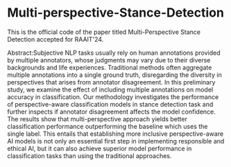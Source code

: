 # Multi-perspective-Stance-Detection

This is the official code of the paper titled Multi-Perspective Stance Detection accepted for RAAIT'24.


Abstract:Subjective NLP tasks usually rely on human annotations provided by multiple annotators, whose judgments may vary due to their diverse backgrounds and life experiences.
Traditional methods often aggregate multiple annotations into a single ground truth, disregarding the diversity in perspectives that arises from annotator disagreement. 
In this preliminary study, we examine the effect of including multiple annotations on model accuracy in classification.
Our methodology investigates the performance of perspective-aware classification models in stance detection task and further inspects if annotator disagreement affects the model confidence.
The results show that multi-perspective approach yields better classification performance outperforming the baseline which uses the single label. This entails that establishing more inclusive perspective-aware AI models is not only an essential first step in implementing responsible and ethical AI, but it can also achieve superior model performance in classification tasks than using the traditional approaches.


